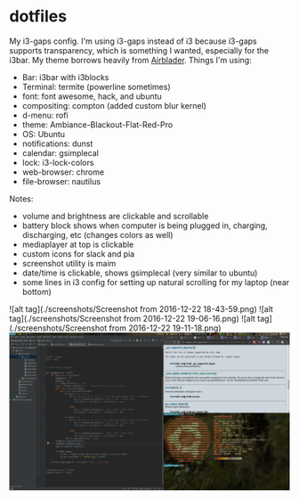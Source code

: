 # dotfiles
My i3-gaps config. I'm using i3-gaps instead of i3 because i3-gaps supports transparency, which is something I wanted, especially for the i3bar. My theme borrows heavily from [Airblader](https://github.com/Airblader/i3 "Airblader").
Things I'm using:

- Bar: i3bar with i3blocks
- Terminal: termite (powerline sometimes)
- font: font awesome, hack, and ubuntu
- compositing: compton (added custom blur kernel)
- d-menu: rofi
- theme: Ambiance-Blackout-Flat-Red-Pro
- OS: Ubuntu
- notifications: dunst
- calendar: gsimplecal
- lock: i3-lock-colors
- web-browser: chrome
- file-browser: nautilus

Notes:

- volume and brightness are clickable and scrollable
- battery block shows when computer is being plugged in, charging, discharging, etc (changes colors as well)
- mediaplayer at top is clickable
- custom icons for slack and pia
- screenshot utility is maim
- date/time is clickable, shows gsimplecal (very similar to ubuntu)
- some lines in i3 config for setting up natural scrolling for my laptop (near bottom)

![alt tag](./screenshots/Screenshot from 2016-12-22 18-43-59.png)
![alt tag](./screenshots/Screenshot from 2016-12-22 19-06-16.png)
![alt tag](./screenshots/Screenshot from 2016-12-22 19-11-18.png)
![alt tag](./screenshots/screenshot-2016-12-19_23-44-38.png)
